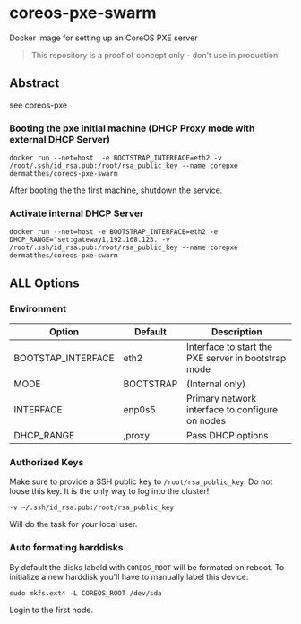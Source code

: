 # coreos-pxe-swarm
Docker image for setting up an CoreOS PXE server 

> This repository is a proof of concept only - don't use in production!
>

## Abstract

see coreos-pxe

### Booting the pxe initial machine (DHCP Proxy mode with external DHCP Server) 

```
docker run --net=host  -e BOOTSTRAP_INTERFACE=eth2 -v /root/.ssh/id_rsa.pub:/root/rsa_public_key --name corepxe dermatthes/coreos-pxe-swarm
```

After booting the the first machine, shutdown the service. 
 
### Activate internal DHCP Server

```
docker run --net=host -e BOOTSTRAP_INTERFACE=eth2 -e DHCP_RANGE="set:gateway1,192.168.123. -v /root/.ssh/id_rsa.pub:/root/rsa_public_key --name corepxe dermatthes/coreos-pxe-swarm
```


## ALL Options

### Environment

| Option              | Default           | Description                                           |
|---------------------|-------------------|-------------------------------------------------------|
| BOOTSTAP_INTERFACE  | eth2              | Interface to start the PXE server in bootstrap mode   |
| MODE                | BOOTSTRAP         | (Internal only)                                       |
| INTERFACE           | enp0s5            | Primary network interface to configure on nodes       |
| DHCP_RANGE          | <myip>,proxy      | Pass DHCP options                                     |

### Authorized Keys

Make sure to provide a SSH public key to `/root/rsa_public_key`. Do not 
loose this key. It is the only way to log into the cluster!

```
-v ~/.ssh/id_rsa.pub:/root/rsa_public_key
```
Will do the task for your local user.



### Auto formating harddisks

By default the disks labeld with `COREOS_ROOT` will be formated 
 on reboot. To initialize a new harddisk you'll have to manually
 label this device:

```
sudo mkfs.ext4 -L COREOS_ROOT /dev/sda
```

Login to the first node.